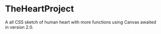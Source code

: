 # TheHeartProject
A all CSS sketch of human heart with more functions using Canvas awaited in version 2.0.
